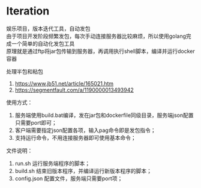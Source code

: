 # Iteration

娱乐项目，版本迭代工具，自动发包 \
由于项目开发阶段频繁发包，每次手动连接服务器比较麻烦，所以使用golang完成一个简单的自动化发包工具 \
原理就是通过ftp将jar包传输到服务器，再调用执行shell脚本，编译并运行docker容器

处理半包和粘包
1. https://www.jb51.net/article/165021.htm
2. https://segmentfault.com/a/1190000013493942

使用方式：
1. 服务端使用build.bat编译，发在jar包和dockerfile同级目录，服务端json配置只需要port即可；
2. 客户端需要指定json配置各项，输入pag命令即是发包指令；
3. 支持运行命令，不用连接服务器即可使用基本命令；

文件说明：
1. run.sh 运行服务端程序的脚本；
2. build.sh 结束旧版本程序，并编译运行新版本程序的脚本；
3. config.json 配置文件，服务端只需要port项；